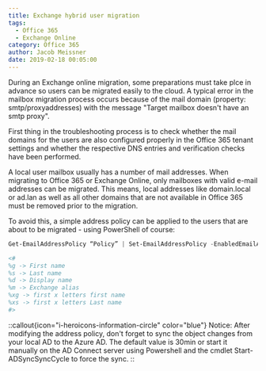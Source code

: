 ```yaml
---
title: Exchange hybrid user migration
tags:
  - Office 365
  - Exchange Online
category: Office 365
author: Jacob Meissner
date: 2019-02-18 00:05:00
---
```


During an Exchange online migration, some preparations must take plce in advance so users can be migrated easily to the cloud.
A typical error in the mailbox migration process occurs because of the mail domain (property: smtp/proxyaddresses) with the message "Target mailbox doesn't have an smtp proxy".
<!-- more -->

First thing in the troubleshooting process is to check whether the mail domains for the users are also configured properly in the Office 365 tenant settings and whether the respective DNS entries and verification checks have been performed.

A local user mailbox usually has a number of mail addresses. When migrating to Office 365 or Exchange Online, only mailboxes with valid e-mail addresses can be migrated. This means, local addresses like domain.local or ad.lan as well as all other domains that are not available in Office 365 must be removed prior to the migration.

To avoid this, a simple address policy can be applied to the users that are about to be migrated - using PowerShell of course:

```powershell
Get-EmailAddressPolicy “Policy” | Set-EmailAddressPolicy -EnabledEmailAddressTemplates @(‘smtp:%m@domain.de’, ‘ smtp:%m@domain2.de’, ‘ SMTP:%m@primarydomain.de’, ‘ smtp:%m@tenant0365.mail.onmicrosoft.com’)

<#
%g -> First name
%s -> Last name
%d -> Display name
%m -> Exchange alias
%xg -> first x letters first name
%xs -> first x letters Last name
#>
```

::callout{icon="i-heroicons-information-circle" color="blue"}
Notice:
After modifying the address policy, don't forget to sync the object changes from your local AD to the Azure AD.
The default value is 30min or start it manually on the AD Connect server using Powershell and the cmdlet Start-ADSyncSyncCycle to force the sync.
::
